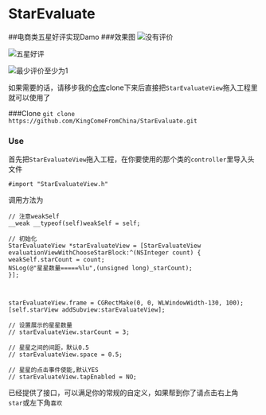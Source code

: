 # StarEvaluate
##电商类五星好评实现Damo
###效果图
![没有评价](http://upload-images.jianshu.io/upload_images/3873966-5fb3c73b8eb04582.png?imageMogr2/auto-orient/strip%7CimageView2/2/w/1240)

![五星好评](http://upload-images.jianshu.io/upload_images/3873966-b26e74a734e0bdda.png?imageMogr2/auto-orient/strip%7CimageView2/2/w/1240)


![最少评价至少为1](http://upload-images.jianshu.io/upload_images/3873966-fc06824010ee01b5.png?imageMogr2/auto-orient/strip%7CimageView2/2/w/1240)

如果需要的话，请移步我的[仓库](https://github.com/KingComeFromChina/StarEvaluate.git)clone下来后直接把<code>StarEvaluateView</code>拖入工程里就可以使用了

###Clone
`
git clone https://github.com/KingComeFromChina/StarEvaluate.git
`
### Use

首先把<code>StarEvaluateView</code>拖入工程，在你要使用的那个类的<code>controller</code>里导入头文件

`#import "StarEvaluateView.h"`

调用方法为
```
// 注意weakSelf
__weak __typeof(self)weakSelf = self;

// 初始化
StarEvaluateView *starEvaluateView = [StarEvaluateView evaluationViewWithChooseStarBlock:^(NSInteger count) {
weakSelf.starCount = count;
NSLog(@"星星数量=====%lu",(unsigned long)_starCount);
}];



starEvaluateView.frame = CGRectMake(0, 0, WLWindowWidth-130, 100);
[self.starView addSubview:starEvaluateView];

// 设置展示的星星数量
// starEvaluateView.starCount = 3;

// 星星之间的间距，默认0.5
// starEvaluateView.space = 0.5;

// 星星的点击事件使能,默认YES
// starEvaluateView.tapEnabled = NO;

```
已经提供了接口，可以满足你的常规的自定义，如果帮到你了请点击右上角<code>
star</code>或左下角<code>喜欢</code>

